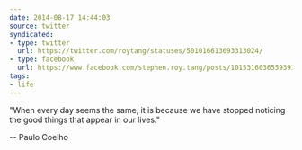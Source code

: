 ```yaml
---
date: 2014-08-17 14:44:03
source: twitter
syndicated:
- type: twitter
  url: https://twitter.com/roytang/statuses/501016613693313024/
- type: facebook
  url: https://www.facebook.com/stephen.roy.tang/posts/10153160365593912
tags:
- life
---
```


"When every day seems the same, it is because we have stopped noticing the good things that appear in our lives." 

-- Paulo Coelho